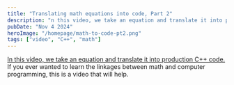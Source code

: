 ```yaml
---
title: "Translating math equations into code, Part 2"
description: "n this video, we take an equation and translate it into production C++ code. If you ever wanted to learn the linkages between math and computer programming, this is a video that will help."
pubDate: "Nov 4 2024"
heroImage: "/homepage/math-to-code-pt2.png"
tags: ["video", "C++", "math"]
---
```


[In this video, we take an equation and translate it into production C++ code.](https://youtu.be/BZK_NMVgIxo) If you ever wanted to learn the linkages between math and computer programming, this is a video that will help.